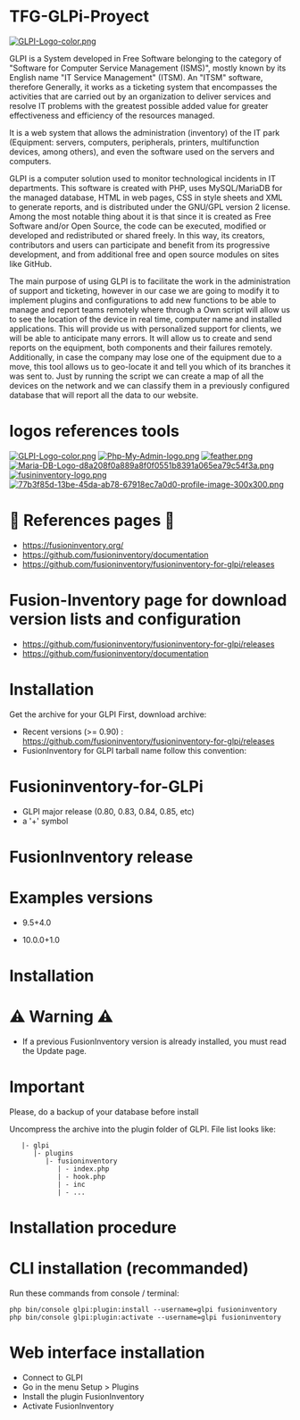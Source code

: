 # TFG-GLPi-Proyect    
   
[![GLPI-Logo-color.png](https://i.postimg.cc/bwvyVwLL/GLPI-Logo-color.png)](https://postimg.cc/fJ6QJZG0)  

GLPI is a System developed in Free Software belonging to the category of "Software for Computer Service Management (ISMS)", mostly known by its English name "IT Service Management" (ITSM). An "ITSM" software, therefore Generally, it works as a ticketing system that encompasses the activities that are carried out by an organization to deliver services and resolve IT problems with the greatest possible added value for greater effectiveness and efficiency of the resources managed.

It is a web system that allows the administration (inventory) of the IT park (Equipment: servers, computers, peripherals, printers, multifunction devices, among others), and even the software used on the servers and computers.

GLPI is a computer solution used to monitor technological incidents in IT departments. This software is created with PHP, uses MySQL/MariaDB for the managed database, HTML in web pages, CSS in style sheets and XML to generate reports, and is distributed under the GNU/GPL version 2 license.
Among the most notable thing about it is that since it is created as Free Software and/or Open Source, the code can be executed, modified or developed and redistributed or shared freely. In this way, its creators, contributors and users can participate and benefit from its progressive development, and from additional free and open source modules on sites like GitHub.

The main purpose of using GLPI is to facilitate the work in the administration of support and ticketing, however in our case we are going to modify it to implement plugins and configurations to add new functions to be able to manage and report teams remotely where through a Own script will allow us to see the location of the device in real time, computer name and installed applications. This will provide us with personalized support for clients, we will be able to anticipate many errors.
It will allow us to create and send reports on the equipment, both components and their failures remotely. Additionally, in case the company may lose one of the equipment due to a move, this tool allows us to geo-locate it and tell you which of its branches it was sent to.
Just by running the script we can create a map of all the devices on the network and we can classify them in a previously configured database that will report all the data to our website.

# logos references tools
[![GLPI-Logo-color.png](https://i.postimg.cc/prDyfVRx/GLPI-Logo-color.png)](https://postimg.cc/Lg8HRpJ0)
[![Php-My-Admin-logo.png](https://i.postimg.cc/BnXW1YqQ/Php-My-Admin-logo.png)](https://postimg.cc/5XdKhmYZ) 
      [![feather.png](https://i.postimg.cc/3Jqm3NNf/feather.png)](https://postimg.cc/LnznTHzj)   
      [![Maria-DB-Logo-d8a208f0a889a8f0f0551b8391a065ea79c54f3a.png](https://i.postimg.cc/Wb0qc8Rz/Maria-DB-Logo-d8a208f0a889a8f0f0551b8391a065ea79c54f3a.png)](https://postimg.cc/w7TjhhjY) 
      [![fusininventory-logo.png](https://i.postimg.cc/W4MKcQNz/fusininventory-logo.png)](https://postimg.cc/Mcpty3jJ) 
      [![77b3f85d-13be-45da-ab78-67918ec7a0d0-profile-image-300x300.png](https://i.postimg.cc/4dbpZRF8/77b3f85d-13be-45da-ab78-67918ec7a0d0-profile-image-300x300.png)](https://postimg.cc/sQxM9qzS)
# 👀 References pages 👀

- https://fusioninventory.org/
- https://github.com/fusioninventory/documentation
- https://github.com/fusioninventory/fusioninventory-for-glpi/releases

# Fusion-Inventory page for download version lists and configuration
- https://github.com/fusioninventory/fusioninventory-for-glpi/releases
- https://github.com/fusioninventory/documentation


# Installation
Get the archive for your GLPI
  First, download archive:

- Recent versions (>= 0.90) : https://github.com/fusioninventory/fusioninventory-for-glpi/releases
- FusionInventory for GLPI tarball name follow this convention:

# Fusioninventory-for-GLPi

- GLPI major release (0.80, 0.83, 0.84, 0.85, etc)
- a '+' symbol
  
# FusionInventory release 


# Examples versions

- 9.5+4.0

- 10.0.0+1.0

# Installation

#  ⚠️ Warning ⚠️

- If a previous FusionInventory version is already installed, you must read the Update page.

# Important

Please, do a backup of your database before install 

Uncompress the archive into the plugin folder of GLPI. File list looks like:
```
   |- glpi    
      |- plugins  
         |- fusioninventory
            | - index.php  
            | - hook.php  
            | - inc  
            | - ...  
```         
# Installation procedure

# CLI installation (recommanded)

Run these commands from console / terminal:
```console
php bin/console glpi:plugin:install --username=glpi fusioninventory
php bin/console glpi:plugin:activate --username=glpi fusioninventory
```
# Web interface installation

- Connect to GLPI
- Go in the menu Setup > Plugins
- Install the plugin FusionInventory
- Activate FusionInventory

